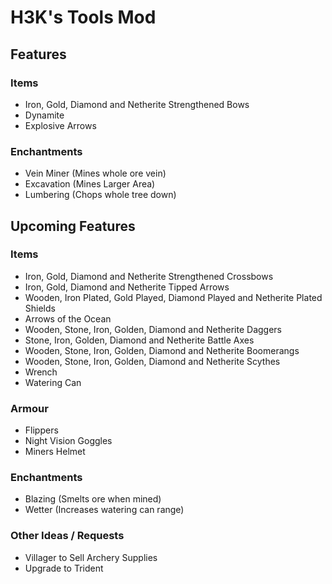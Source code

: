 # H3K's Tools Mod

## Features

### Items

- Iron, Gold, Diamond and Netherite Strengthened Bows
- Dynamite
- Explosive Arrows

### Enchantments

- Vein Miner (Mines whole ore vein)
- Excavation (Mines Larger Area)
- Lumbering (Chops whole tree down)

## Upcoming Features

### Items

- Iron, Gold, Diamond and Netherite Strengthened Crossbows
- Iron, Gold, Diamond and Netherite Tipped Arrows
- Wooden, Iron Plated, Gold Played, Diamond Played and Netherite Plated Shields
- Arrows of the Ocean
- Wooden, Stone, Iron, Golden, Diamond and Netherite Daggers
- Stone, Iron, Golden, Diamond and Netherite Battle Axes
- Wooden, Stone, Iron, Golden, Diamond and Netherite Boomerangs
- Wooden, Stone, Iron, Golden, Diamond and Netherite Scythes
- Wrench
- Watering Can

### Armour

- Flippers
- Night Vision Goggles
- Miners Helmet

### Enchantments

- Blazing (Smelts ore when mined)
- Wetter (Increases watering can range)

### Other Ideas / Requests

- Villager to Sell Archery Supplies
- Upgrade to Trident